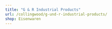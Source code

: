 ```yaml
---
title: "G & R Industrial Products"
url: /collingwood/g-und-r-industrial-products/
shop: Eisenwaren
---
```

